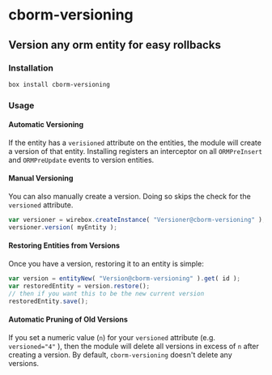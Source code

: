 # cborm-versioning
## Version any orm entity for easy rollbacks

### Installation

```bash
box install cborm-versioning
```

### Usage

#### Automatic Versioning
If the entity has a `verisioned` attribute on the entities, the module will create a version of that entity.  Installing registers an interceptor on all `ORMPreInsert` and `ORMPreUpdate` events to version entities.

#### Manual Versioning
You can also manually create a version.  Doing so skips the check for the `versioned` attribute.

```js
var versioner = wirebox.createInstance( "Versioner@cborm-versioning" );
versioner.version( myEntity );
```

#### Restoring Entities from Versions
Once you have a version, restoring it to an entity is simple:

```js
var version = entityNew( "Version@cborm-versioning" ).get( id );
var restoredEntity = version.restore();
// then if you want this to be the new current version
restoredEntity.save();
```

#### Automatic Pruning of Old Versions
If you set a numeric value (`n`) for your `versioned` attribute (e.g. `versioned="4"` ), then the module will delete all versions in excess of `n` after creating a version.  By default, `cborm-versioning` doesn't delete any versions.